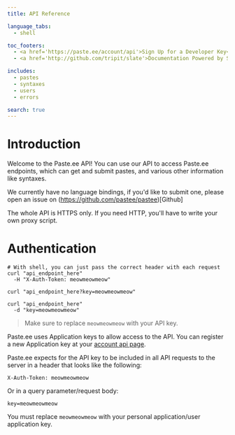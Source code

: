 ```yaml
---
title: API Reference

language_tabs:
  - shell

toc_footers:
  - <a href='https://paste.ee/account/api'>Sign Up for a Developer Key</a>
  - <a href='http://github.com/tripit/slate'>Documentation Powered by Slate</a>

includes:
  - pastes
  - syntaxes
  - users
  - errors

search: true
---
```


# Introduction

Welcome to the Paste.ee API! You can use our API to access Paste.ee endpoints, which can get and submit pastes, and various other information like syntaxes.

We currently have no language bindings, if you'd like to submit one, please open an issue on (https://github.com/pastee/pastee)[Github]

<aside class="warning">The whole API is HTTPS only. If you need HTTP, you'll have to write your own proxy script.</aside>

# Authentication

```shell
# With shell, you can just pass the correct header with each request
curl "api_endpoint_here"
  -H "X-Auth-Token: meowmeowmeow"

curl "api_endpoint_here?key=meowmeowmeow"

curl "api_endpoint_here"
  -d "key=meowmeowmeow"
```

> Make sure to replace `meowmeowmeow` with your API key.

Paste.ee uses Application keys to allow access to the API. You can register a new Application key at your [account api page](https://paste.ee/account/api).

Paste.ee expects for the API key to be included in all API requests to the server in a header that looks like the following:

`X-Auth-Token: meowmeowmeow`

Or in a query parameter/request body:

`key=meowmeowmeow`

<aside class="notice">
You must replace <code>meowmeowmeow</code> with your personal application/user application key.
</aside>

